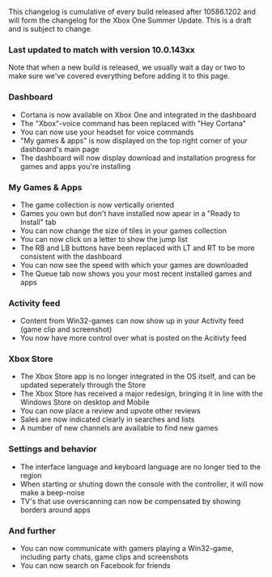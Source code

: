This changelog is cumulative of every build released after 10586.1202 and will form the changelog for the Xbox One Summer Update. This is a draft and is subject to change.

### Last updated to match with version 10.0.143xx
Note that when a new build is released, we usually wait a day or two to make sure we've covered everything before adding it to this page.

### Dashboard
- Cortana is now available on Xbox One and integrated in the dashboard
- The "Xbox"-voice command has been replaced with "Hey Cortana"
- You can now use your headset for voice commands
- "My games & apps" is now displayed on the top right corner of your dashboard's main page
- The dashboard will now display download and installation progress for games and apps you're installing

### My Games & Apps
- The game collection is now vertically oriented
- Games you own but don't have installed now apear in a "Ready to Install" tab
- You can now change the size of tiles in your games collection
- You can now click on a letter to show the jump list
- The RB and LB buttons have been replaced with LT and RT to be more consistent with the dashboard
- You can now see the speed with which your games are downloaded
- The Queue tab now shows you your most recent installed games and apps

### Activity feed
- Content from Win32-games can now show up in your Activity feed (game clip and screenshot)
- You now have more control over what is posted on the Acitivty feed

### Xbox Store
- The Xbox Store app is no longer integrated in the OS itself, and can be updated seperately through the Store
- The Xbox Store has received a major redesign, bringing it in line with the Windows Store on desktop and Mobile
- You can now place a review and upvote other reviews
- Sales are now indicated clearly in searches and lists
- A number of new channels are available to find new games

### Settings and behavior
- The interface language and keyboard language are no longer tied to the region
- When starting or shuting down the console with the controller, it will now make a beep-noise
- TV's that use overscanning can now be compensated by showing borders around apps

### And further
- You can now communicate with gamers playing a Win32-game, including party chats, game clips and screenshots
- You can now search on Facebook for friends
